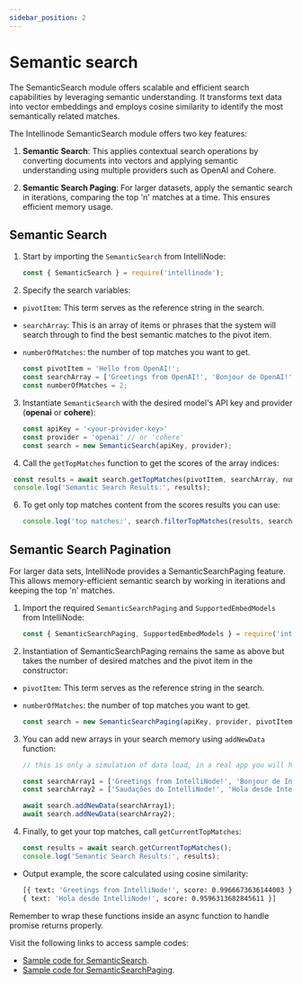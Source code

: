 ```yaml
---
sidebar_position: 2
---
```


# Semantic search

The SemanticSearch module offers scalable and efficient search capabilities by leveraging semantic understanding. It transforms text data into vector embeddings and employs cosine similarity to identify the most semantically related matches. 

The Intellinode SemanticSearch module offers two key features:
1. **Semantic Search**: This applies contextual search operations by converting documents into vectors and applying semantic understanding using multiple providers such as OpenAI and Cohere.

2. **Semantic Search Paging**: For larger datasets, apply the semantic search in iterations, comparing the top 'n' matches at a time. This ensures efficient memory usage.

## Semantic Search 
1. Start by importing the `SemanticSearch` from IntelliNode:

   ```javascript
   const { SemanticSearch } = require('intellinode');
   ```

2.  Specify the search variables:
- `pivotItem`: This term serves as the reference string in the search.
- `searchArray`: This is an array of items or phrases that the system will search through to find the best semantic matches to the pivot item.
- `numberOfMatches`: the number of top matches you want to get.

   ```javascript
   const pivotItem = 'Hello from OpenAI!';
   const searchArray = ['Greetings from OpenAI!', 'Bonjour de OpenAI!', 'Hola desde OpenAI!'];
   const numberOfMatches = 2;
   ```

3. Instantiate `SemanticSearch` with the desired model's API key and provider (**openai** or **cohere**): 

   ```javascript
   const apiKey = '<your-provider-key>'
   const provider = 'openai' // or 'cohere'
   const search = new SemanticSearch(apiKey, provider);
   ```

4. Call the `getTopMatches` function to get the scores of the array indices:

  ```javascript
   const results = await search.getTopMatches(pivotItem, searchArray, numberOfMatches);
   console.log('Semantic Search Results:', results);
  ```


6. To get only top matches content from the scores results you can use:

   ```javascript
   console.log('top matches:', search.filterTopMatches(results, searchArray));
   ```


## Semantic Search Pagination
For larger data sets, IntelliNode provides a SemanticSearchPaging feature. This allows memory-efficient semantic search by working in iterations and keeping the top 'n' matches.

1. Import the required `SemanticSearchPaging` and `SupportedEmbedModels` from IntelliNode:

   ```javascript
   const { SemanticSearchPaging, SupportedEmbedModels } = require('intellinode');
   ```
2. Instantiation of SemanticSearchPaging remains the same as above but takes the number of desired matches and the pivot item in the constructor:
- `pivotItem`: This term serves as the reference string in the search.
- `numberOfMatches`: the number of top matches you want to get.

   ```javascript
   const search = new SemanticSearchPaging(apiKey, provider, pivotItem, numberOfMatches);
   ```
3. You can add new arrays in your search memory using `addNewData` function:

   ```javascript
   // this is only a simulation of data load, in a real app you will have a loop on your data source provider.

   const searchArray1 = ['Greetings from IntelliNode!', 'Bonjour de IntelliNode!', '来自 IntelliNode 的问候！'];
   const searchArray2 = ['Saudações do IntelliNode!', 'Hola desde IntelliNode!', 'Groeten van IntelliNode!'];
   
   await search.addNewData(searchArray1);
   await search.addNewData(searchArray2);
   ```

4. Finally, to get your top matches, call `getCurrentTopMatches`:

   ```javascript
   const results = await search.getCurrentTopMatches();
   console.log('Semantic Search Results:', results);
   ```

- Output example, the score calculated using cosine similarity:

   ```sh
   [{ text: 'Greetings from IntelliNode!', score: 0.9966673636144003 },
   { text: 'Hola desde IntelliNode!', score: 0.9596313682845611 }]
   ```

Remember to wrap these functions inside an async function to handle promise returns properly.

Visit the following links to access sample codes:

- [Sample code for SemanticSearch](https://github.com/Barqawiz/IntelliNode/blob/main/samples/command_sample/test_semantic_search.js).
- [Sample code for SemanticSearchPaging](https://github.com/Barqawiz/IntelliNode/blob/main/samples/command_sample/test_semantic_search_pagination.js).
